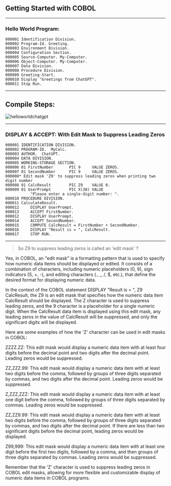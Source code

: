 ## Getting Started with COBOL

---

### Hello World Program:

```
000001 Identification Division.
000002 Program-Id. Greeting.
000003 Environment Division.
000004 Configuration Section.
000005 Source-Computer. My-Computer.
000006 Object-Computer. My-Computer.
000007 Data Division.
000008 Procedure Division.
000009 Greeting-Start.
000010 Display "Greetings from ChatGPT".
000011 Stop Run.
```
---
## Compile Steps: 

![helloworldchatgpt](https://user-images.githubusercontent.com/68504324/231666331-609840bf-9872-4ce7-a8b6-c1e2ad2e69cf.jpg)

---
### DISPLAY & ACCEPT: With Edit Mask to Suppress Leading Zeros 

```
000001 IDENTIFICATION DIVISION.
000002 PROGRAM-ID.  MyCalc.
000003 AUTHOR.  ChatGPT.
000004 DATA DIVISION.
000005 WORKING-STORAGE SECTION.
000006 01 FirstNumber       PIC 9     VALUE ZEROS.
000007 01 SecondNumber      PIC 9     VALUE ZEROS.
000008* Edit mask 'Z9' to suppress leading zeros when printing two digit number  
000008 01 CalcResult        PIC Z9    VALUE 0.
000009 01 UserPrompt        PIC X(38) VALUE
           "Please enter a single-digit number: ".
000010 PROCEDURE DIVISION.
000011 CalculateResult.
000012     DISPLAY UserPrompt.
000013     ACCEPT FirstNumber.
000012     DISPLAY UserPrompt.
000014     ACCEPT SecondNumber.
000015     COMPUTE CalcResult = FirstNumber + SecondNumber.
000016     DISPLAY "Result is = ", CalcResult.
000017     STOP RUN. 
```

---
> So Z9 to suppress leading zeros is called an 'edit mask' ?  

Yes, in COBOL, an "edit mask" is a formatting pattern that is used to specify how numeric data items should be displayed or edited. It consists of a combination of characters, including numeric placeholders (0, 9), sign indicators (S, +, -), and editing characters (., ,, /, $, etc.), that define the desired format for displaying numeric data.

In the context of the COBOL statement DISPLAY "Result is = ", Z9 CalcResult, the Z9 is an edit mask that specifies how the numeric data item CalcResult should be displayed. The Z character is used to suppress leading zeros, and the 9 character is a placeholder for a single numeric digit. When the CalcResult data item is displayed using this edit mask, any leading zeros in the value of CalcResult will be suppressed, and only the significant digits will be displayed.

Here are some examples of how the 'Z' character can be used in edit masks in COBOL:

ZZZZ.ZZ: This edit mask would display a numeric data item with at least four digits before the decimal point and two digits after the decimal point. Leading zeros would be suppressed.

ZZ,ZZZ.99: This edit mask would display a numeric data item with at least two digits before the comma, followed by groups of three digits separated by commas, and two digits after the decimal point. Leading zeros would be suppressed.

Z,ZZZ,ZZZ: This edit mask would display a numeric data item with at least one digit before the comma, followed by groups of three digits separated by commas. Leading zeros would be suppressed.

ZZ,ZZ9.99: This edit mask would display a numeric data item with at least two digits before the comma, followed by groups of three digits separated by commas, and two digits after the decimal point. If there are less than two significant digits before the decimal point, leading zeros would be displayed.

Z99,999: This edit mask would display a numeric data item with at least one digit before the first two digits, followed by a comma, and then groups of three digits separated by commas. Leading zeros would be suppressed.

Remember that the 'Z' character is used to suppress leading zeros in COBOL edit masks, allowing for more flexible and customizable display of numeric data items in COBOL programs.

